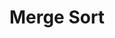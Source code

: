 ---
title: 'Merge Sort'
weight: 4
type: docs
toc: true
sidebar:
  open: true
prev: insertion-sort
next: quick-sort
params:
  editURL:
---